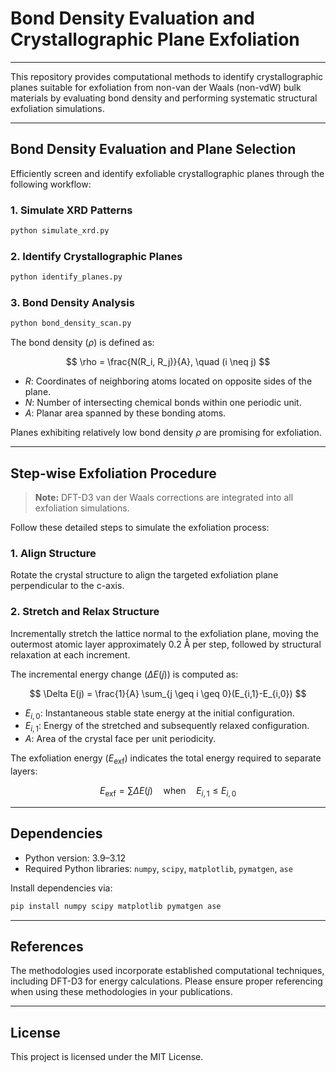 # Bond Density Evaluation and Crystallographic Plane Exfoliation
---

This repository provides computational methods to identify crystallographic planes suitable for exfoliation from non-van der Waals (non-vdW) bulk materials by evaluating bond density and performing systematic structural exfoliation simulations.

---

## Bond Density Evaluation and Plane Selection

Efficiently screen and identify exfoliable crystallographic planes through the following workflow:

### 1. Simulate XRD Patterns

```bash
python simulate_xrd.py
```

### 2. Identify Crystallographic Planes

```bash
python identify_planes.py
```

### 3. Bond Density Analysis

```bash
python bond_density_scan.py
```

The bond density ($\rho$) is defined as:

$$
\rho = \frac{N(R_i, R_j)}{A}, \quad (i \neq j)
$$

* $R$: Coordinates of neighboring atoms located on opposite sides of the plane.
* $N$: Number of intersecting chemical bonds within one periodic unit.
* $A$: Planar area spanned by these bonding atoms.

Planes exhibiting relatively low bond density $\rho$ are promising for exfoliation.

---

## Step-wise Exfoliation Procedure

> **Note:** DFT-D3 van der Waals corrections are integrated into all exfoliation simulations.

Follow these detailed steps to simulate the exfoliation process:

### 1. Align Structure

Rotate the crystal structure to align the targeted exfoliation plane perpendicular to the c-axis.

### 2. Stretch and Relax Structure

Incrementally stretch the lattice normal to the exfoliation plane, moving the outermost atomic layer approximately 0.2 Å per step, followed by structural relaxation at each increment.

The incremental energy change ($\Delta E(j)$) is computed as:

$$
\Delta E(j) = \frac{1}{A} \sum_{j \geq i \geq 0}(E_{i,1}-E_{i,0})
$$

* $E_{i,0}$: Instantaneous stable state energy at the initial configuration.
* $E_{i,1}$: Energy of the stretched and subsequently relaxed configuration.
* $A$: Area of the crystal face per unit periodicity.

The exfoliation energy ($E_{\text{exf}}$) indicates the total energy required to separate layers:

$$
E_{\text{exf}} = \sum \Delta E(j) \quad \text{when} \quad E_{i,1} \leq E_{i,0}
$$

---

## Dependencies

* Python version: 3.9–3.12
* Required Python libraries: `numpy`, `scipy`, `matplotlib`, `pymatgen`, `ase`

Install dependencies via:

```bash
pip install numpy scipy matplotlib pymatgen ase
```

---

## References

The methodologies used incorporate established computational techniques, including DFT-D3 for energy calculations. Please ensure proper referencing when using these methodologies in your publications.

---

## License

This project is licensed under the MIT License.
